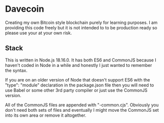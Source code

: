 # Davecoin
Creating my own Bitcoin style blockchain purely for learning purposes. I am providing this code freely but it is not intended to to be production ready so please use your at your own risk.

## Stack
This is written in Node.js 18.16.0. It has both ES6 and CommonJS because I haven't coded in Node in a while and honestly I just wanted to remember the syntax.

If you are on an older version of Node that doesn't support ES6 with the "type": "module" declaration in the package.json file then you will need to use Babel or some other 3rd party compiler or just use the CommonJS version.

All of the CommonJS files are appended with "-common.cjs". Obviously you don't need both sets of files and eventually I might move the CommonJS set into its own area or remove it altogether.



